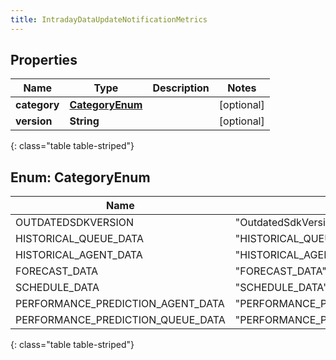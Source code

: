 ```yaml
---
title: IntradayDataUpdateNotificationMetrics
---
```


## Properties

| Name | Type | Description | Notes |
| ------------ | ------------- | ------------- | ------------- |
| **category** | [**CategoryEnum**](#CategoryEnum) |  |  [optional] |
| **version** | **String** |  |  [optional] |
{: class="table table-striped"}


<a name="CategoryEnum"></a>

## Enum: CategoryEnum

| Name | Value |
| ---- | ----- |
| OUTDATEDSDKVERSION | &quot;OutdatedSdkVersion&quot; |
| HISTORICAL_QUEUE_DATA | &quot;HISTORICAL_QUEUE_DATA&quot; |
| HISTORICAL_AGENT_DATA | &quot;HISTORICAL_AGENT_DATA&quot; |
| FORECAST_DATA | &quot;FORECAST_DATA&quot; |
| SCHEDULE_DATA | &quot;SCHEDULE_DATA&quot; |
| PERFORMANCE_PREDICTION_AGENT_DATA | &quot;PERFORMANCE_PREDICTION_AGENT_DATA&quot; |
| PERFORMANCE_PREDICTION_QUEUE_DATA | &quot;PERFORMANCE_PREDICTION_QUEUE_DATA&quot; |
{: class="table table-striped"}


